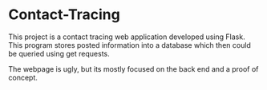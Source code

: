 # Contact-Tracing
This project is a contact tracing web application developed using Flask. This program stores posted information into a database which then could be queried using get requests.

The webpage is ugly, but its mostly focused on the back end and a proof of concept.
